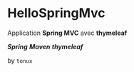 # HelloSpringMvc

Application **Spring MVC** avec **thymeleaf**

**_Spring_**
**_Maven_**
**_thymeleaf_**


by `tonux`